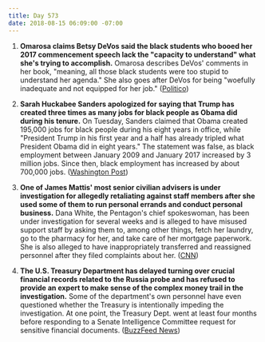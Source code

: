 ```yaml
---
title: Day 573
date: 2018-08-15 06:09:00 -07:00
---
```


1. **Omarosa claims Betsy DeVos said the black students who booed her 2017 commencement speech lack the "capacity to understand" what she's trying to accomplish.** Omarosa describes DeVos' comments in her book, "meaning, all those black students were too stupid to understand her agenda." She also goes after DeVos for being "woefully inadequate and not equipped for her job." ([Politico](https://www.politico.com/story/2018/08/14/omarosa-devos-black-college-students-777522))

2. **Sarah Huckabee Sanders apologized for saying that Trump has created three times as many jobs for black people as Obama did during his tenure.** On Tuesday, Sanders claimed that Obama created 195,000 jobs for black people during his eight years in office, while "President Trump in his first year and a half has already tripled what President Obama did in eight years." The statement was false, as black employment between January 2009 and January 2017 increased by 3 million jobs. Since then, black employment has increased by about 700,000 jobs. ([Washington Post](https://www.washingtonpost.com/business/2018/08/15/white-house-economists-apologize-after-huckabee-sanders-false-statement-about-black-employment-under-trump/?utm_term=.8ebde0092d9c))

3. **One of James Mattis' most senior civilian advisers is under investigation for allegedly retaliating against staff members after she used some of them to run personal errands and conduct personal business.** Dana White, the Pentagon's chief spokeswoman, has been under investigation for several weeks and is alleged to have misused support staff by asking them to, among other things, fetch her laundry, go to the pharmacy for her, and take care of her mortgage paperwork. She is also alleged to have inappropriately transferred and reassigned personnel after they filed complaints about her. ([CNN](https://www.cnn.com/2018/08/14/politics/pentagon-white-spox-probe/index.html))

4. **The U.S. Treasury Department has delayed turning over crucial financial records related to the Russia probe and has refused to provide an expert to make sense of the complex money trail in the investigation.** Some of the department's own personnel have even questioned whether the Treasury is intentionally impeding the investigation. At one point, the Treasury Dept. went at least four months before responding to a Senate Intelligence Committee request for sensitive financial documents. ([BuzzFeed News](https://www.buzzfeednews.com/article/emmaloop/senate-intel-wants-to-follow-the-money-in-the-russia-probe))